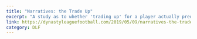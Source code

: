 ```yaml
---
title: "Narratives: the Trade Up"
excerpt: "A study as to whether 'trading up' for a player actually predicts increased rookie opportunity - hint: it doesn't!"
link: https://dynastyleaguefootball.com/2019/05/09/narratives-the-trade-up/
category: DLF
---
```

